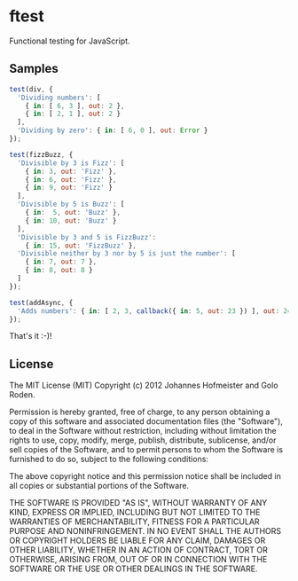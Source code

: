 # ftest

Functional testing for JavaScript.

## Samples

```javascript
test(div, {
  'Dividing numbers': [
    { in: [ 6, 3 ], out: 2 },
    { in: [ 2, 1 ], out: 2 }
  ],
  'Dividing by zero': { in: [ 6, 0 ], out: Error }
});

test(fizzBuzz, {
  'Divisible by 3 is Fizz': [
    { in: 3, out: 'Fizz' },
    { in: 6, out: 'Fizz' },
    { in: 9, out: 'Fizz' }
  ],
  'Divisible by 5 is Buzz': [
    { in:  5, out: 'Buzz' },
    { in: 10, out: 'Buzz' }
  ],
  'Divisible by 3 and 5 is FizzBuzz':
    { in: 15, out: 'FizzBuzz' },
  'Divisible neither by 3 nor by 5 is just the number': [
    { in: 7, out: 7 },
    { in: 8, out: 8 }
  ]
});

test(addAsync, {
  'Adds numbers': { in: [ 2, 3, callback({ in: 5, out: 23 }) ], out: 24 }
});
```

That's it :-)!

## License

The MIT License (MIT)
Copyright (c) 2012 Johannes Hofmeister and Golo Roden.
 
Permission is hereby granted, free of charge, to any person obtaining a copy of this software and associated documentation files (the "Software"), to deal in the Software without restriction, including without limitation the rights to use, copy, modify, merge, publish, distribute, sublicense, and/or sell copies of the Software, and to permit persons to whom the Software is furnished to do so, subject to the following conditions:
 
The above copyright notice and this permission notice shall be included in all copies or substantial portions of the Software.
 
THE SOFTWARE IS PROVIDED "AS IS", WITHOUT WARRANTY OF ANY KIND, EXPRESS OR IMPLIED, INCLUDING BUT NOT LIMITED TO THE WARRANTIES OF MERCHANTABILITY, FITNESS FOR A PARTICULAR PURPOSE AND NONINFRINGEMENT. IN NO EVENT SHALL THE AUTHORS OR COPYRIGHT HOLDERS BE LIABLE FOR ANY CLAIM, DAMAGES OR OTHER LIABILITY, WHETHER IN AN ACTION OF CONTRACT, TORT OR OTHERWISE, ARISING FROM, OUT OF OR IN CONNECTION WITH THE SOFTWARE OR THE USE OR OTHER DEALINGS IN THE SOFTWARE.